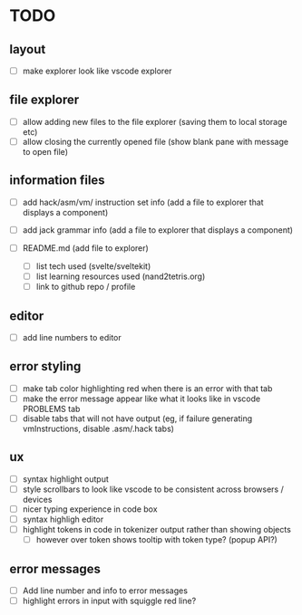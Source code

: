 # TODO

## layout

- [ ] make explorer look like vscode explorer

## file explorer

- [ ] allow adding new files to the file explorer (saving them to local storage etc)
- [ ] allow closing the currently opened file (show blank pane with message to open file)

## information files

- [ ] add hack/asm/vm/ instruction set info (add a file to explorer that displays a component)
- [ ] add jack grammar info (add a file to explorer that displays a component)
- [ ] README.md (add file to explorer)

  - [ ] list tech used (svelte/sveltekit)
  - [ ] list learning resources used (nand2tetris.org)
  - [ ] link to github repo / profile

## editor

- [ ] add line numbers to editor

## error styling

- [ ] make tab color highlighting red when there is an error with that tab
- [ ] make the error message appear like what it looks like in vscode PROBLEMS tab
- [ ] disable tabs that will not have output (eg, if failure generating vmInstructions, disable .asm/.hack tabs)

## ux

- [ ] syntax highlight output
- [ ] style scrollbars to look like vscode to be consistent across browsers / devices
- [ ] nicer typing experience in code box
- [ ] syntax highligh editor
- [ ] highlight tokens in code in tokenizer output rather than showing objects
  - [ ] however over token shows tooltip with token type? (popup API?)

## error messages

- [ ] Add line number and info to error messages
- [ ] highlight errors in input with squiggle red line?
